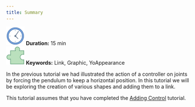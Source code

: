 ```yaml
---
title: Summary
---
```

 ![Duration](/img/clock-50.png) **Duration:** 15 min  
 ![Keywords](/img/concept-50.png) **Keywords:** Link, Graphic, YoAppearance

In the previous tutorial we had illustrated the action of a controller on joints by forcing the pendulum to keep a horizontal position.
In this tutorial we will be exploring the creation of various shapes and adding them to a link.

This tutorial assumes that you have completed the [Adding Control](https://ihmcroboticsdocs.github.io/simulation-construction-set/docs/03-adding-control-to-a-simulation.html) tutorial.
